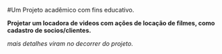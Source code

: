 #Um Projeto acadêmico com fins educativo. 

**Projetar um locadora de videos com ações de locação de filmes, como cadastro de socios/clientes.** 

_mais detalhes viram no decorrer do projeto._ 